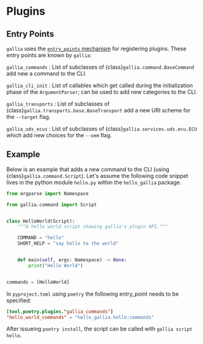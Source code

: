 <!--
SPDX-FileCopyrightText: AISEC Pentesting Team

SPDX-License-Identifier: CC0-1.0
-->

# Plugins
## Entry Points

`gallia` uses the [`entry_points` mechanism](https://docs.python.org/3/library/importlib.metadata.html#entry-points) for registering plugins.
These entry points are known by `gallia`:

`gallia_commands`
: List of subclasses of {class}`gallia.command.BaseCommand` add new a command to the CLI.

`gallia_cli_init`
: List of callables which get called during the initialization phase of the `ArgumentParser`; can be used to add new categories to the CLI.

`gallia_transports`
: List of subclasses of {class}`gallia.transports.base.BaseTransport` add a new URI scheme for the `--target` flag.

`gallia_uds_ecus`
: List of subclasses of {class}`gallia.services.uds.ecu.ECU` which add new choices for the `--oem` flag.

## Example

Below is an example that adds a new command to the CLI (using {class}`gallia.command.Script`).
Let's assume the following code snippet lives in the python module `hello.py` within the `hello_gallia` package.

``` python
from argparse import Namespace

from gallia.command import Script


class HelloWorld(Script):
    """A hello world script showing gallia's plugin API."""

    COMMAND = "hello"
    SHORT_HELP = "say hello to the world"


    def main(self, args: Namespace) -> None:
        print("Hello World")


commands = [HelloWorld]
```

In `pyproject.toml` using `poetry` the following entry_point needs to be specified:

``` toml
[tool.poetry.plugins."gallia_commands"]
"hello_world_commands" = "hello_gallia.hello:commands"
```

After issueing `poetry install`, the script can be called with `gallia script hello`.
